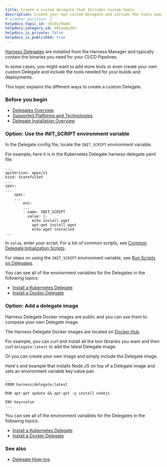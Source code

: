 ```yaml
---
title: Create a custom delegate that Includes custom tools
description: Create your own custom Delegate and include the tools needed for your builds and deployments.
# sidebar_position: 2
helpdocs_topic_id: nbi9uj9wm4
helpdocs_category_id: m9iau0y3hv
helpdocs_is_private: false
helpdocs_is_published: true
---
```


[Harness Delegates](../delegates-overview.md) are installed from the Harness Manager and typically contain the binaries you need for your CI/CD Pipelines.

In some cases, you might want to add more tools or even create your own custom Delegate and include the tools needed for your builds and deployments.

This topic explains the different ways to create a custom Delegate.

### Before you begin

* [Delegates Overview](../delegates-overview.md)
* [Supported Platforms and Technologies](../../../getting-started/supported-platforms-and-technologies.md)
* [Delegate Installation Overview](https://docs.harness.io/article/re8kk0ex4k-delegate-installation-overview)

### Option: Use the INIT\_SCRIPT environment variable

In the Delegate config file, locate the `INIT_SCRIPT` environment variable.

For example, here it is in the Kubernetes Delegate harness-delegate.yaml file:


```
...  
apiVersion: apps/v1  
kind: StatefulSet  
...  
spec:  
...  
    spec:  
    ...  
        env:  
        ...  
        - name: INIT_SCRIPT  
          value: |-  
            echo install wget  
            apt-get install wget  
            echo wget installed  
...
```
In `value`, enter your script. For a list of common scripts, see [Common Delegate Initialization Scripts](https://newdocs.helpdocs.io/article/auveebqv37-common-delegate-profile-scripts).

For steps on using the `INIT_SCRIPT` environment variable, see [Run Scripts on Delegates](run-scripts-on-delegates.md).

You can see all of the environment variables for the Delegates in the following topics:

* [Install a Kubernetes Delegate](install-a-kubernetes-delegate.md)
* [Install a Docker Delegate](../delegate-install-docker/install-a-docker-delegate.md)

### Option: Add a delegate image

Harness Delegate Docker images are public and you can use them to compose your own Delegate image.

The Harness Delegate Docker images are located on [Docker Hub](https://hub.docker.com/r/harness/delegate/tags).

For example, you can curl and install all the tool libraries you want and then curl `delegate:latest` to add the latest Delegate image.

Or you can create your own image and simply include the Delegate image.

Here's and example that installs Node.JS on top of a Delegate image and sets an environment variable key:value pair.


```
...  
FROM harness/delegate:latest  
  
RUN apt-get update && apt-get -y install nodejs  
  
ENV key=value  
...
```
You can see all of the environment variables for the Delegates in the following topics:

* [Install a Kubernetes Delegate](install-a-kubernetes-delegate.md)
* [Install a Docker Delegate](../delegate-install-docker/install-a-docker-delegate.md)

### See also

* [Delegate How-tos](https://docs.harness.io/category/9i5thr0ot2-delegates).

